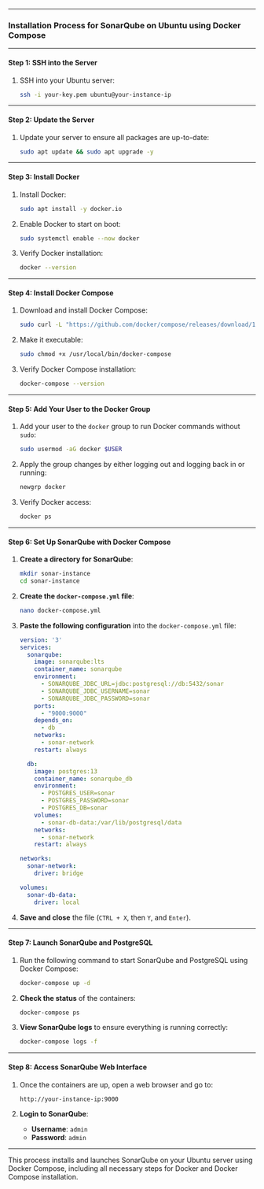 

---

### **Installation Process for SonarQube on Ubuntu using Docker Compose**

---

#### **Step 1: SSH into the Server**
1. SSH into your Ubuntu server:

   ```bash
   ssh -i your-key.pem ubuntu@your-instance-ip
   ```

---

#### **Step 2: Update the Server**
1. Update your server to ensure all packages are up-to-date:

   ```bash
   sudo apt update && sudo apt upgrade -y
   ```

---

#### **Step 3: Install Docker**
1. Install Docker:

   ```bash
   sudo apt install -y docker.io
   ```

2. Enable Docker to start on boot:

   ```bash
   sudo systemctl enable --now docker
   ```

3. Verify Docker installation:

   ```bash
   docker --version
   ```

---

#### **Step 4: Install Docker Compose**
1. Download and install Docker Compose:

   ```bash
   sudo curl -L "https://github.com/docker/compose/releases/download/1.29.2/docker-compose-$(uname -s)-$(uname -m)" -o /usr/local/bin/docker-compose
   ```

2. Make it executable:

   ```bash
   sudo chmod +x /usr/local/bin/docker-compose
   ```

3. Verify Docker Compose installation:

   ```bash
   docker-compose --version
   ```

---

#### **Step 5: Add Your User to the Docker Group**
1. Add your user to the `docker` group to run Docker commands without `sudo`:

   ```bash
   sudo usermod -aG docker $USER
   ```

2. Apply the group changes by either logging out and logging back in or running:

   ```bash
   newgrp docker
   ```

3. Verify Docker access:

   ```bash
   docker ps
   ```

---

#### **Step 6: Set Up SonarQube with Docker Compose**
1. **Create a directory for SonarQube**:

   ```bash
   mkdir sonar-instance
   cd sonar-instance
   ```

2. **Create the `docker-compose.yml` file**:

   ```bash
   nano docker-compose.yml
   ```

3. **Paste the following configuration** into the `docker-compose.yml` file:

   ```yaml
   version: '3'
   services:
     sonarqube:
       image: sonarqube:lts
       container_name: sonarqube
       environment:
         - SONARQUBE_JDBC_URL=jdbc:postgresql://db:5432/sonar
         - SONARQUBE_JDBC_USERNAME=sonar
         - SONARQUBE_JDBC_PASSWORD=sonar
       ports:
         - "9000:9000"
       depends_on:
         - db
       networks:
         - sonar-network
       restart: always

     db:
       image: postgres:13
       container_name: sonarqube_db
       environment:
         - POSTGRES_USER=sonar
         - POSTGRES_PASSWORD=sonar
         - POSTGRES_DB=sonar
       volumes:
         - sonar-db-data:/var/lib/postgresql/data
       networks:
         - sonar-network
       restart: always

   networks:
     sonar-network:
       driver: bridge

   volumes:
     sonar-db-data:
       driver: local
   ```

4. **Save and close** the file (`CTRL + X`, then `Y`, and `Enter`).

---

#### **Step 7: Launch SonarQube and PostgreSQL**
1. Run the following command to start SonarQube and PostgreSQL using Docker Compose:

   ```bash
   docker-compose up -d
   ```

2. **Check the status** of the containers:

   ```bash
   docker-compose ps
   ```

3. **View SonarQube logs** to ensure everything is running correctly:

   ```bash
   docker-compose logs -f
   ```

---

#### **Step 8: Access SonarQube Web Interface**
1. Once the containers are up, open a web browser and go to:

   ```
   http://your-instance-ip:9000
   ```

2. **Login to SonarQube**:
   - **Username**: `admin`
   - **Password**: `admin`

---

This process installs and launches SonarQube on your Ubuntu server using Docker Compose, including all necessary steps for Docker and Docker Compose installation.

